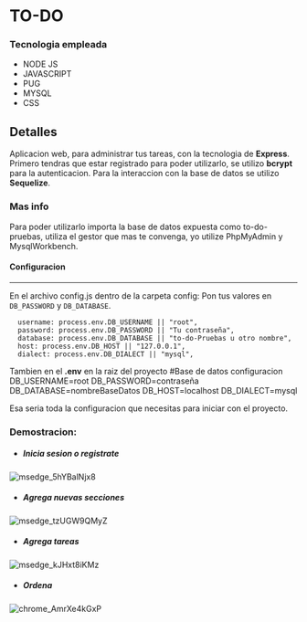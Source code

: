 # TO-DO

### Tecnologia empleada

- NODE JS
- JAVASCRIPT 
- PUG
- MYSQL
- CSS

## Detalles
Aplicacion web, para administrar tus tareas, con la tecnologia de **Express**.
Primero tendras que estar registrado para poder utilizarlo, se utilizo **bcrypt** para la autenticacion.
Para la interaccion con la base de datos se utilizo **Sequelize**.

### Mas info
Para poder utilizarlo importa la base de datos expuesta como to-do-pruebas,
utiliza el gestor que mas te convenga, yo utilize PhpMyAdmin y MysqlWorkbench.

#### Configuracion
------------
En el archivo config.js dentro de la carpeta config:
Pon tus valores en `DB_PASSWORD` y `DB_DATABASE`.

      username: process.env.DB_USERNAME || "root",
      password: process.env.DB_PASSWORD || "Tu contraseña",
      database: process.env.DB_DATABASE || "to-do-Pruebas u otro nombre",
      host: process.env.DB_HOST || "127.0.0.1",
      dialect: process.env.DB_DIALECT || "mysql",

Tambien en el **.env** en la raiz del proyecto
    #Base de datos configuracion
    DB_USERNAME=root
    DB_PASSWORD=contraseña
    DB_DATABASE=nombreBaseDatos
    DB_HOST=localhost
    DB_DIALECT=mysql

Esa seria toda la configuracion que necesitas para iniciar con el proyecto.

### Demostracion:

- ##### Inicia sesion o registrate
![msedge_5hYBalNjx8](https://user-images.githubusercontent.com/54125409/211669502-0822e048-f769-431e-8585-c82deca27fae.gif)

- ##### Agrega nuevas secciones
![msedge_tzUGW9QMyZ](https://user-images.githubusercontent.com/54125409/211669965-5148d292-734a-45ad-b761-48df51aca563.gif)

- ##### Agrega tareas
![msedge_kJHxt8iKMz](https://user-images.githubusercontent.com/54125409/211832151-a29d863b-62ec-4ce8-ab9c-36f6a4eef862.gif)

- ##### Ordena
![chrome_AmrXe4kGxP](https://user-images.githubusercontent.com/54125409/211831675-9b28fd3c-9fe6-4d92-a19d-4a08a710c761.gif)

